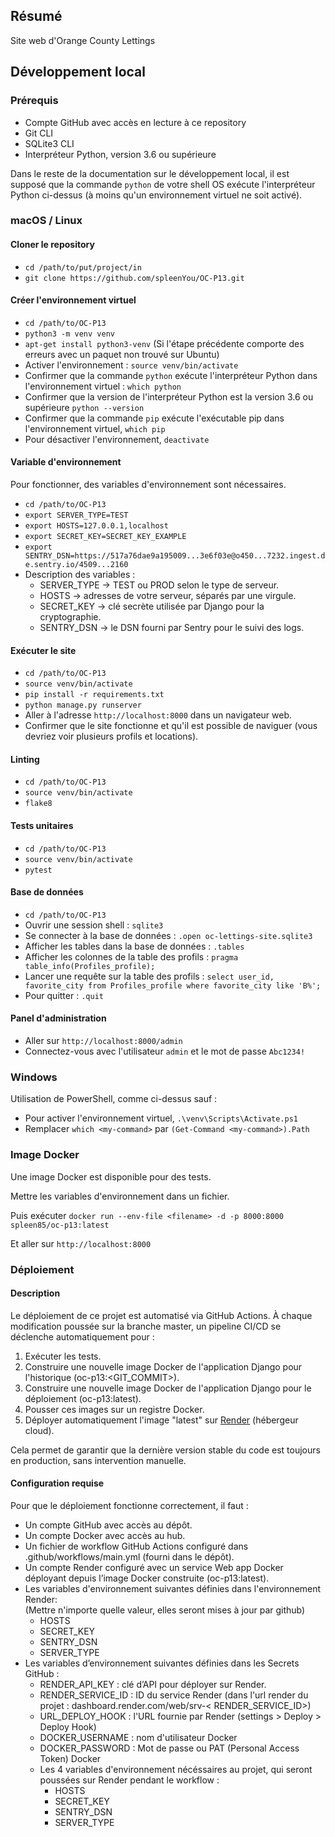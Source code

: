 ## Résumé

Site web d'Orange County Lettings

## Développement local

### Prérequis

- Compte GitHub avec accès en lecture à ce repository
- Git CLI
- SQLite3 CLI
- Interpréteur Python, version 3.6 ou supérieure

Dans le reste de la documentation sur le développement local, il est supposé que la commande `python` de votre shell OS
exécute l'interpréteur Python ci-dessus (à moins qu'un environnement virtuel ne soit activé).

### macOS / Linux

#### Cloner le repository

- `cd /path/to/put/project/in`
- `git clone https://github.com/spleenYou/OC-P13.git`

#### Créer l'environnement virtuel

- `cd /path/to/OC-P13`
- `python3 -m venv venv`
- `apt-get install python3-venv` (Si l'étape précédente comporte des erreurs avec un paquet non trouvé sur Ubuntu)
- Activer l'environnement : `source venv/bin/activate`
- Confirmer que la commande `python` exécute l'interpréteur Python dans l'environnement virtuel :
  `which python`
- Confirmer que la version de l'interpréteur Python est la version 3.6 ou supérieure `python --version`
- Confirmer que la commande `pip` exécute l'exécutable pip dans l'environnement virtuel, `which pip`
- Pour désactiver l'environnement, `deactivate`

#### Variable d'environnement

Pour fonctionner, des variables d'environnement sont nécessaires.

- `cd /path/to/OC-P13`
- `export SERVER_TYPE=TEST`
- `export HOSTS=127.0.0.1,localhost`
- `export SECRET_KEY=SECRET_KEY_EXAMPLE`
- `export SENTRY_DSN=https://517a76dae9a195009...3e6f03e@o450...7232.ingest.de.sentry.io/4509...2160`
- Description des variables :
    - SERVER_TYPE -> TEST ou PROD selon le type de serveur.
    - HOSTS -> adresses de votre serveur, séparés par une virgule.
    - SECRET_KEY -> clé secrète utilisée par Django pour la cryptographie.
    - SENTRY_DSN -> le DSN fourni par Sentry pour le suivi des logs.

#### Exécuter le site

- `cd /path/to/OC-P13`
- `source venv/bin/activate`
- `pip install -r requirements.txt`
- `python manage.py runserver`
- Aller à l'adresse `http://localhost:8000` dans un navigateur web.
- Confirmer que le site fonctionne et qu'il est possible de naviguer (vous devriez voir plusieurs profils et locations).

#### Linting

- `cd /path/to/OC-P13`
- `source venv/bin/activate`
- `flake8`

#### Tests unitaires

- `cd /path/to/OC-P13`
- `source venv/bin/activate`
- `pytest`

#### Base de données

- `cd /path/to/OC-P13`
- Ouvrir une session shell : `sqlite3`
- Se connecter à la base de données : `.open oc-lettings-site.sqlite3`
- Afficher les tables dans la base de données : `.tables`
- Afficher les colonnes de la table des profils : `pragma table_info(Profiles_profile);`
- Lancer une requête sur la table des profils : `select user_id, favorite_city from
  Profiles_profile where favorite_city like 'B%';`
- Pour quitter : `.quit`

#### Panel d'administration

- Aller sur `http://localhost:8000/admin`
- Connectez-vous avec l'utilisateur `admin` et le mot de passe `Abc1234!`

### Windows

Utilisation de PowerShell, comme ci-dessus sauf :

- Pour activer l'environnement virtuel, `.\venv\Scripts\Activate.ps1`
- Remplacer `which <my-command>` par `(Get-Command <my-command>).Path`

### Image Docker

Une image Docker est disponible pour des tests.

Mettre les variables d'environnement dans un fichier.

Puis exécuter `docker run --env-file <filename> -d -p 8000:8000 spleen85/oc-p13:latest`

Et aller sur `http://localhost:8000`

### Déploiement

#### Description

Le déploiement de ce projet est automatisé via GitHub Actions. À chaque modification poussée sur la branche master, un
pipeline CI/CD se déclenche automatiquement pour :

1. Exécuter les tests.
2. Construire une nouvelle image Docker de l'application Django pour l'historique (oc-p13:<GIT_COMMIT>).
3. Construire une nouvelle image Docker de l'application Django pour le déploiement (oc-p13:latest).
4. Pousser ces images sur un registre Docker.
5. Déployer automatiquement l'image "latest" sur [Render](https://render.com) (hébergeur cloud).

Cela permet de garantir que la dernière version stable du code est toujours en production, sans intervention manuelle.

#### Configuration requise

Pour que le déploiement fonctionne correctement, il faut :

- Un compte GitHub avec accès au dépôt.
- Un compte Docker avec accès au hub.
- Un fichier de workflow GitHub Actions configuré dans .github/workflows/main.yml (fourni dans le dépôt).
- Un compte Render configuré avec un service Web app Docker déployant depuis l’image Docker construite (oc-p13:latest).
- Les variables d'environnement suivantes définies dans l'environnement Render:\
  (Mettre n'importe quelle valeur, elles seront mises à jour par github)
    - HOSTS
    - SECRET_KEY
    - SENTRY_DSN
    - SERVER_TYPE
- Les variables d’environnement suivantes définies dans les Secrets GitHub :
    - RENDER_API_KEY : clé d’API pour déployer sur Render.
    - RENDER_SERVICE_ID : ID du service Render (dans l'url render du projet : dashboard.render.com/web/srv-<
      RENDER_SERVICE_ID>)
    - URL_DEPLOY_HOOK : l'URL fournie par Render (settings > Deploy > Deploy Hook)
    - DOCKER_USERNAME : nom d'utilisateur Docker
    - DOCKER_PASSWORD : Mot de passe ou PAT (Personal Access Token) Docker
    - Les 4 variables d'environnement nécéssaires au projet, qui seront poussées sur Render pendant le workflow :
        - HOSTS
        - SECRET_KEY
        - SENTRY_DSN
        - SERVER_TYPE

